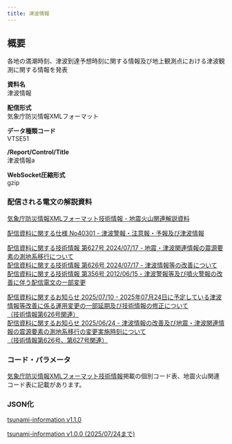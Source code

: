 ```yaml
---
title: 津波情報
---
```


## 概要

各地の満潮時刻、津波到達予想時刻に関する情報及び地上観測点における津波観測に関する情報を発表

**資料名** <br/>
津波情報

**配信形式** <br/>
気象庁防災情報XMLフォーマット

**データ種類コード** <br/>
VTSE51

**/Report/Control/Title** <br/>
津波情報a

**WebSocket圧縮形式** <br/>
gzip

### 配信される電文の解説資料

[気象庁防災情報XMLフォーマット技術情報 - 地震火山関連解説資料](https://dmdata.jp/docs/jma/manual/0101-0185.pdf#page=73)

[配信資料に関する仕様 No40301 - 津波警報・注意報・予報及び津波情報](https://www.data.jma.go.jp/suishin/shiyou/pdf/no40301)

[配信資料に関する技術情報 第627号 2024/07/17 - 地震・津波関連情報の震源要素の測地系移行について](https://dmdata.jp/docs/jma/technical/627.pdf) <br/>
[配信資料に関する技術情報 第626号 2024/07/17 - 津波情報等の改善について](https://dmdata.jp/docs/jma/technical/626.pdf) <br/>
[配信資料に関する技術情報 第356号 2012/06/15 - 津波警報等及び噴火警報の改善に伴う配信電文の一部変更](https://dmdata.jp/docs/jma/technical/356.pdf)

[配信資料に関するお知らせ 2025/07/10 - 2025年07月24日に予定している津波情報等改善に係る運用変更の一部延期及び技術情報の修正について<br/>
（技術情報第626号関連）](https://dmdata.jp/docs/jma/notice/20250710a.pdf) <br/>
[配信資料に関するお知らせ 2025/06/24 - 津波情報の改善及び地震・津波関連情報の震源要素の測地系移行の変更実施時刻について<br/>
（技術情報第626号、第627号関連）](https://dmdata.jp/docs/jma/notice/20250624c.pdf)

### コード・パラメータ

[気象庁防災情報XMLフォーマット技術情報](http://xml.kishou.go.jp/tec_material.html)掲載の個別コード表、地震火山関連コード表に記載があります。

### JSON化

[tsunami-information v1.1.0](/docs/reference/conversion/json/schema/tsunami-information.md)

[tsunami-information v1.0.0 (2025/07/24まで)](/docs/reference/conversion/json/schema/legacy/tsunami-information_1.0.0.md)
